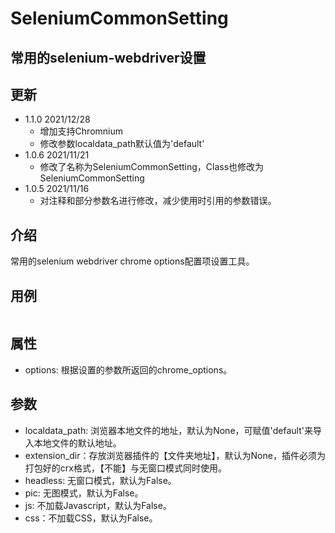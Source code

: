 # SeleniumCommonSetting
## 常用的selenium-webdriver设置

## 更新
* 1.1.0 2021/12/28
    * 增加支持Chromnium
    * 修改参数localdata_path默认值为'default'
* 1.0.6 2021/11/21
    * 修改了名称为SeleniumCommonSetting，Class也修改为SeleniumCommonSetting
* 1.0.5 2021/11/16
    * 对注释和部分参数名进行修改，减少使用时引用的参数错误。

## 介绍
常用的selenium webdriver chrome options配置项设置工具。

## 用例
```py

```

## 属性
* options: 根据设置的参数所返回的chrome_options。

## 参数
* localdata_path: 浏览器本地文件的地址，默认为None，可赋值'default'来导入本地文件的默认地址。
* extension_dir：存放浏览器插件的【文件夹地址】，默认为None，插件必须为打包好的crx格式，【不能】与无窗口模式同时使用。
* headless: 无窗口模式，默认为False。
* pic: 无图模式，默认为False。
* js: 不加载Javascript，默认为False。
* css：不加载CSS，默认为False。

